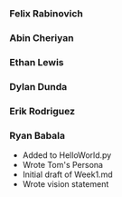 ### Felix Rabinovich ###

### Abin Cheriyan ###

### Ethan Lewis ###

### Dylan Dunda ###

### Erik Rodriguez ###

### Ryan Babala ###
- Added to HelloWorld.py
- Wrote Tom's Persona
- Initial draft of Week1.md
- Wrote vision statement